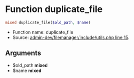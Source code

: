Function duplicate_file
===========================





```php
mixed duplicate_file($old_path, $name)
```

* Function name: duplicate_file
* Source: [admin-dev/filemanager/include/utils.php line 15](https://github.com/PrestaShop/PrestaShop/blob/1.6.0.13/admin-dev/filemanager/include/utils.php#L15).

Arguments
---------

* $old_path **mixed**
* $name **mixed**

